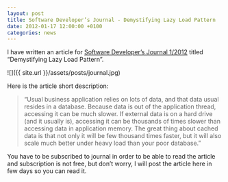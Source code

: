 ```yaml
---
layout: post
title: Software Developer’s Journal - Demystifying Lazy Load Pattern
date: 2012-01-17 12:00:00 +0100
categories: news
---
```


I have written an article for [Software Developer’s Journal 1/2012](http://en.sdjournal.org/software-developers-journal-12012-6/) titled “Demystifying Lazy Load Pattern”.

![]({{ site.url }}/assets/posts/journal.jpg)

Here is the article short description:

> “Usual business application relies on lots of data, and that data usual resides in a database. Because data is out of the application thread, accessing it can be much slower. If external data is on a hard drive (and it usually is), accessing it can be thousands of times slower than accessing data in application memory. The great thing about cached data is that not only it will be few thousand times faster, but it will also scale much better under heavy load than your poor database.”

You have to be subscribed to journal in order to be able to read the article and subscription is not free, but don’t worry, I will post the article here in few days so you can read it.